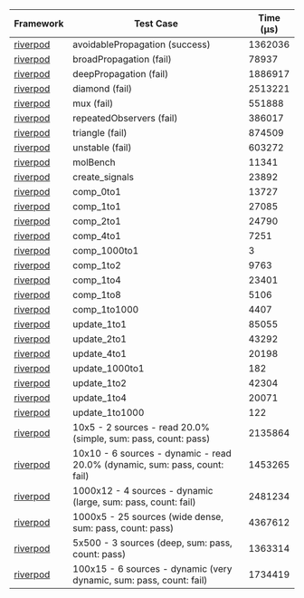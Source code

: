 | Framework | Test Case | Time (μs) |
| --- | --- | --- |
| [riverpod](https://github.com/rrousselGit/riverpod) | avoidablePropagation (success) | 1362036 |
| [riverpod](https://github.com/rrousselGit/riverpod) | broadPropagation (fail) | 78937 |
| [riverpod](https://github.com/rrousselGit/riverpod) | deepPropagation (fail) | 1886917 |
| [riverpod](https://github.com/rrousselGit/riverpod) | diamond (fail) | 2513221 |
| [riverpod](https://github.com/rrousselGit/riverpod) | mux (fail) | 551888 |
| [riverpod](https://github.com/rrousselGit/riverpod) | repeatedObservers (fail) | 386017 |
| [riverpod](https://github.com/rrousselGit/riverpod) | triangle (fail) | 874509 |
| [riverpod](https://github.com/rrousselGit/riverpod) | unstable (fail) | 603272 |
| [riverpod](https://github.com/rrousselGit/riverpod) | molBench | 11341 |
| [riverpod](https://github.com/rrousselGit/riverpod) | create_signals | 23892 |
| [riverpod](https://github.com/rrousselGit/riverpod) | comp_0to1 | 13727 |
| [riverpod](https://github.com/rrousselGit/riverpod) | comp_1to1 | 27085 |
| [riverpod](https://github.com/rrousselGit/riverpod) | comp_2to1 | 24790 |
| [riverpod](https://github.com/rrousselGit/riverpod) | comp_4to1 | 7251 |
| [riverpod](https://github.com/rrousselGit/riverpod) | comp_1000to1 | 3 |
| [riverpod](https://github.com/rrousselGit/riverpod) | comp_1to2 | 9763 |
| [riverpod](https://github.com/rrousselGit/riverpod) | comp_1to4 | 23401 |
| [riverpod](https://github.com/rrousselGit/riverpod) | comp_1to8 | 5106 |
| [riverpod](https://github.com/rrousselGit/riverpod) | comp_1to1000 | 4407 |
| [riverpod](https://github.com/rrousselGit/riverpod) | update_1to1 | 85055 |
| [riverpod](https://github.com/rrousselGit/riverpod) | update_2to1 | 43292 |
| [riverpod](https://github.com/rrousselGit/riverpod) | update_4to1 | 20198 |
| [riverpod](https://github.com/rrousselGit/riverpod) | update_1000to1 | 182 |
| [riverpod](https://github.com/rrousselGit/riverpod) | update_1to2 | 42304 |
| [riverpod](https://github.com/rrousselGit/riverpod) | update_1to4 | 20071 |
| [riverpod](https://github.com/rrousselGit/riverpod) | update_1to1000 | 122 |
| [riverpod](https://github.com/rrousselGit/riverpod) | 10x5 - 2 sources - read 20.0% (simple, sum: pass, count: pass) | 2135864 |
| [riverpod](https://github.com/rrousselGit/riverpod) | 10x10 - 6 sources - dynamic - read 20.0% (dynamic, sum: pass, count: fail) | 1453265 |
| [riverpod](https://github.com/rrousselGit/riverpod) | 1000x12 - 4 sources - dynamic (large, sum: pass, count: fail) | 2481234 |
| [riverpod](https://github.com/rrousselGit/riverpod) | 1000x5 - 25 sources (wide dense, sum: pass, count: pass) | 4367612 |
| [riverpod](https://github.com/rrousselGit/riverpod) | 5x500 - 3 sources (deep, sum: pass, count: pass) | 1363314 |
| [riverpod](https://github.com/rrousselGit/riverpod) | 100x15 - 6 sources - dynamic (very dynamic, sum: pass, count: fail) | 1734419 |
